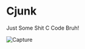 # Cjunk
Just Some Shit C Code Bruh!

![Capture](https://cdn.iconscout.com/icon/free/png-512/c-programming-569564.png)
